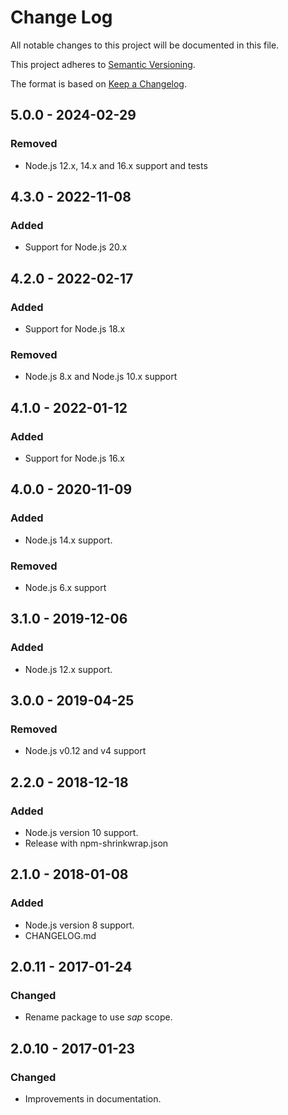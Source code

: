 # Change Log
All notable changes to this project will be documented in this file.

This project adheres to [Semantic Versioning](http://semver.org/).

The format is based on [Keep a Changelog](http://keepachangelog.com/).

## 5.0.0 - 2024-02-29

### Removed
- Node.js 12.x, 14.x and 16.x support and tests

## 4.3.0 - 2022-11-08

### Added
- Support for Node.js 20.x

## 4.2.0 - 2022-02-17

### Added
- Support for Node.js 18.x

### Removed
- Node.js 8.x and Node.js 10.x support

## 4.1.0 - 2022-01-12

### Added
- Support for Node.js 16.x

## 4.0.0 - 2020-11-09

### Added
- Node.js 14.x support.

### Removed
- Node.js 6.x support

## 3.1.0 - 2019-12-06

### Added
- Node.js 12.x support.

## 3.0.0 - 2019-04-25

### Removed
- Node.js v0.12 and v4 support

## 2.2.0 - 2018-12-18

### Added
- Node.js version 10 support.
- Release with npm-shrinkwrap.json

## 2.1.0 - 2018-01-08

### Added
- Node.js version 8 support.
- CHANGELOG.md

## 2.0.11 - 2017-01-24

### Changed
- Rename package to use *sap* scope.

## 2.0.10 - 2017-01-23

### Changed
- Improvements in documentation.
